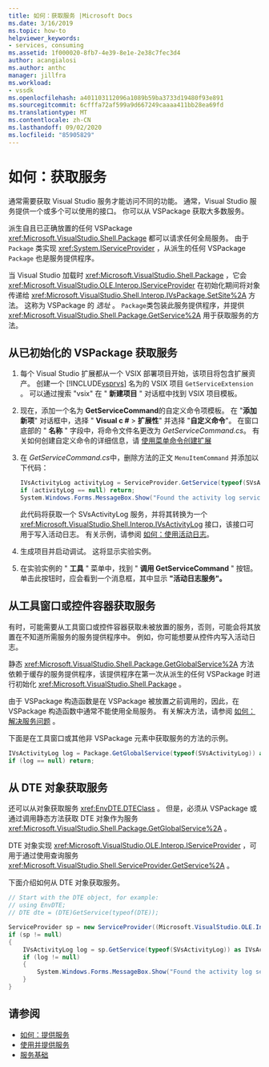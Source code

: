 ```yaml
---
title: 如何：获取服务 |Microsoft Docs
ms.date: 3/16/2019
ms.topic: how-to
helpviewer_keywords:
- services, consuming
ms.assetid: 1f000020-8fb7-4e39-8e1e-2e38c7fec3d4
author: acangialosi
ms.author: anthc
manager: jillfra
ms.workload:
- vssdk
ms.openlocfilehash: a401103112096a1089b59ba3733d19480f93e891
ms.sourcegitcommit: 6cfffa72af599a9d667249caaaa411bb28ea69fd
ms.translationtype: MT
ms.contentlocale: zh-CN
ms.lasthandoff: 09/02/2020
ms.locfileid: "85905829"
---
```

# <a name="how-to-get-a-service"></a>如何：获取服务

通常需要获取 Visual Studio 服务才能访问不同的功能。 通常，Visual Studio 服务提供一个或多个可以使用的接口。 你可以从 VSPackage 获取大多数服务。

派生自且已正确放置的任何 VSPackage <xref:Microsoft.VisualStudio.Shell.Package> 都可以请求任何全局服务。 由于 `Package` 类实现 <xref:System.IServiceProvider> ，从派生的任何 VSPackage `Package` 也是服务提供程序。

当 Visual Studio 加载时 <xref:Microsoft.VisualStudio.Shell.Package> ，它会 <xref:Microsoft.VisualStudio.OLE.Interop.IServiceProvider> 在初始化期间将对象传递给 <xref:Microsoft.VisualStudio.Shell.Interop.IVsPackage.SetSite%2A> 方法。 这称为 VSPackage 的 *选址* 。 `Package`类包装此服务提供程序，并提供 <xref:Microsoft.VisualStudio.Shell.Package.GetService%2A> 用于获取服务的方法。

## <a name="getting-a-service-from-an-initialized-vspackage"></a>从已初始化的 VSPackage 获取服务

1. 每个 Visual Studio 扩展都从一个 VSIX 部署项目开始，该项目将包含扩展资产。 创建一个 [!INCLUDE[vsprvs](../code-quality/includes/vsprvs_md.md)] 名为的 VSIX 项目 `GetServiceExtension` 。 可以通过搜索 "vsix" 在 " **新建项目** " 对话框中找到 VSIX 项目模板。

2. 现在，添加一个名为 **GetServiceCommand**的自定义命令项模板。 在 "**添加新项**" 对话框中，选择 " **Visual c #**  >  **扩展性**" 并选择 "**自定义命令**"。 在窗口底部的 " **名称** " 字段中，将命令文件名更改为 *GetServiceCommand.cs*。 有关如何创建自定义命令的详细信息，请 [使用菜单命令创建扩展](../extensibility/creating-an-extension-with-a-menu-command.md)

3. 在 *GetServiceCommand.cs*中，删除方法的正文 `MenuItemCommand` 并添加以下代码：

   ```csharp
   IVsActivityLog activityLog = ServiceProvider.GetService(typeof(SVsActivityLog)) as IVsActivityLog;
   if (activityLog == null) return;
   System.Windows.Forms.MessageBox.Show("Found the activity log service.");

   ```

    此代码将获取一个 SVsActivityLog 服务，并将其转换为一个 <xref:Microsoft.VisualStudio.Shell.Interop.IVsActivityLog> 接口，该接口可用于写入活动日志。 有关示例，请参阅 [如何：使用活动日志](../extensibility/how-to-use-the-activity-log.md)。

4. 生成项目并启动调试。 这将显示实验实例。

5. 在实验实例的 " **工具** " 菜单中，找到 " **调用 GetServiceCommand** " 按钮。 单击此按钮时，应会看到一个消息框，其中显示 **"活动日志服务"。**

## <a name="getting-a-service-from-a-tool-window-or-control-container"></a>从工具窗口或控件容器获取服务

有时，可能需要从工具窗口或控件容器获取未被放置的服务，否则，可能会将其放置在不知道所需服务的服务提供程序中。 例如，你可能想要从控件内写入活动日志。

静态 <xref:Microsoft.VisualStudio.Shell.Package.GetGlobalService%2A> 方法依赖于缓存的服务提供程序，该提供程序在第一次从派生的任何 VSPackage 时进行初始化 <xref:Microsoft.VisualStudio.Shell.Package> 。

由于 VSPackage 构造函数是在 VSPackage 被放置之前调用的，因此，在 VSPackage 构造函数中通常不能使用全局服务。 有关解决方法，请参阅 [如何：解决服务问题](../extensibility/how-to-troubleshoot-services.md) 。

下面是在工具窗口或其他非 VSPackage 元素中获取服务的方法的示例。

```csharp
IVsActivityLog log = Package.GetGlobalService(typeof(SVsActivityLog)) as IVsActivityLog;
if (log == null) return;
```

## <a name="getting-a-service-from-the-dte-object"></a>从 DTE 对象获取服务

还可以从对象获取服务 <xref:EnvDTE.DTEClass> 。 但是，必须从 VSPackage 或通过调用静态方法获取 DTE 对象作为服务 <xref:Microsoft.VisualStudio.Shell.Package.GetGlobalService%2A> 。

DTE 对象实现 <xref:Microsoft.VisualStudio.OLE.Interop.IServiceProvider> ，可用于通过使用查询服务 <xref:Microsoft.VisualStudio.Shell.ServiceProvider.GetService%2A> 。

下面介绍如何从 DTE 对象获取服务。

```csharp
// Start with the DTE object, for example: 
// using EnvDTE;
// DTE dte = (DTE)GetService(typeof(DTE));

ServiceProvider sp = new ServiceProvider((Microsoft.VisualStudio.OLE.Interop.IServiceProvider)dte);
if (sp != null)
{
    IVsActivityLog log = sp.GetService(typeof(SVsActivityLog)) as IVsActivityLog;
    if (log != null)
    {
        System.Windows.Forms.MessageBox.Show("Found the activity log service.");
    }
}
```

## <a name="see-also"></a>请参阅

- [如何：提供服务](../extensibility/how-to-provide-a-service.md)
- [使用并提供服务](../extensibility/using-and-providing-services.md)
- [服务基础](../extensibility/internals/service-essentials.md)
